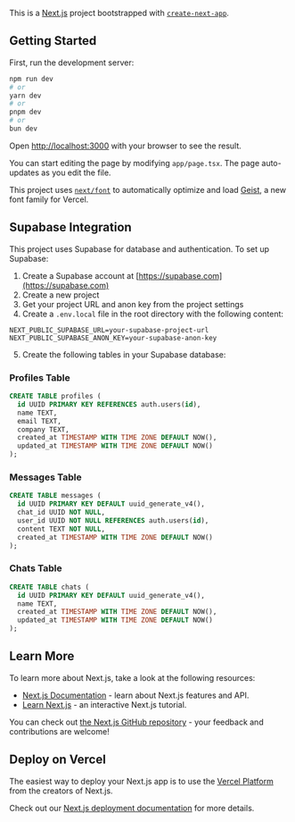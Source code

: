 This is a [Next.js](https://nextjs.org) project bootstrapped with [`create-next-app`](https://nextjs.org/docs/app/api-reference/cli/create-next-app).

## Getting Started

First, run the development server:

```bash
npm run dev
# or
yarn dev
# or
pnpm dev
# or
bun dev
```

Open [http://localhost:3000](http://localhost:3000) with your browser to see the result.

You can start editing the page by modifying `app/page.tsx`. The page auto-updates as you edit the file.

This project uses [`next/font`](https://nextjs.org/docs/app/building-your-application/optimizing/fonts) to automatically optimize and load [Geist](https://vercel.com/font), a new font family for Vercel.

## Supabase Integration

This project uses Supabase for database and authentication. To set up Supabase:

1. Create a Supabase account at [https://supabase.com](https://supabase.com)
2. Create a new project
3. Get your project URL and anon key from the project settings
4. Create a `.env.local` file in the root directory with the following content:

```
NEXT_PUBLIC_SUPABASE_URL=your-supabase-project-url
NEXT_PUBLIC_SUPABASE_ANON_KEY=your-supabase-anon-key
```

5. Create the following tables in your Supabase database:

### Profiles Table
```sql
CREATE TABLE profiles (
  id UUID PRIMARY KEY REFERENCES auth.users(id),
  name TEXT,
  email TEXT,
  company TEXT,
  created_at TIMESTAMP WITH TIME ZONE DEFAULT NOW(),
  updated_at TIMESTAMP WITH TIME ZONE DEFAULT NOW()
);
```

### Messages Table
```sql
CREATE TABLE messages (
  id UUID PRIMARY KEY DEFAULT uuid_generate_v4(),
  chat_id UUID NOT NULL,
  user_id UUID NOT NULL REFERENCES auth.users(id),
  content TEXT NOT NULL,
  created_at TIMESTAMP WITH TIME ZONE DEFAULT NOW()
);
```

### Chats Table
```sql
CREATE TABLE chats (
  id UUID PRIMARY KEY DEFAULT uuid_generate_v4(),
  name TEXT,
  created_at TIMESTAMP WITH TIME ZONE DEFAULT NOW(),
  updated_at TIMESTAMP WITH TIME ZONE DEFAULT NOW()
);
```

## Learn More

To learn more about Next.js, take a look at the following resources:

- [Next.js Documentation](https://nextjs.org/docs) - learn about Next.js features and API.
- [Learn Next.js](https://nextjs.org/learn) - an interactive Next.js tutorial.

You can check out [the Next.js GitHub repository](https://github.com/vercel/next.js) - your feedback and contributions are welcome!

## Deploy on Vercel

The easiest way to deploy your Next.js app is to use the [Vercel Platform](https://vercel.com/new?utm_medium=default-template&filter=next.js&utm_source=create-next-app&utm_campaign=create-next-app-readme) from the creators of Next.js.

Check out our [Next.js deployment documentation](https://nextjs.org/docs/app/building-your-application/deploying) for more details.
